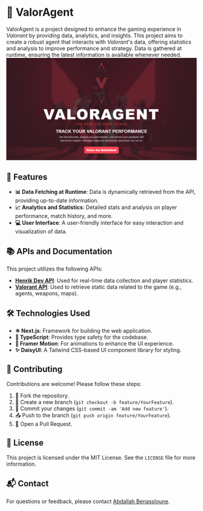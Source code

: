 # 🎯 ValorAgent

ValorAgent is a project designed to enhance the gaming experience in *Valorant* by providing data, analytics, and insights. This project aims to create a robust agent that interacts with *Valorant*'s data, offering statistics and analysis to improve performance and strategy. Data is gathered at runtime, ensuring the latest information is available whenever needed.
![ValorAgent Banner](./ValorAgent.webp)

## 🌟 Features

- **📊 Data Fetching at Runtime**: Data is dynamically retrieved from the API, providing up-to-date information.
- **📈 Analytics and Statistics**: Detailed stats and analysis on player performance, match history, and more.
- **💻 User Interface**: A user-friendly interface for easy interaction and visualization of data.

## 📚 APIs and Documentation

This project utilizes the following APIs:

- **[Henrik Dev API](https://docs.henrikdev.xyz/valorant/general)**: Used for real-time data collection and player statistics.
- **[Valorant API](https://dash.valorant-api.com/)**: Used to retrieve static data related to the game (e.g., agents, weapons, maps).

## 🛠️ Technologies Used

- **⚛️ Next.js**: Framework for building the web application.
- **🔷 TypeScript**: Provides type safety for the codebase.
- **🎨 Framer Motion**: For animations to enhance the UI experience.
- **✨ DaisyUI**: A Tailwind CSS-based UI component library for styling.

## 🤝 Contributing

Contributions are welcome! Please follow these steps:

1. 🍴 Fork the repository.
2. 🌿 Create a new branch (`git checkout -b feature/YourFeature`).
3. 💾 Commit your changes (`git commit -am 'Add new feature'`).
4. 📤 Push to the branch (`git push origin feature/YourFeature`).
5. 📝 Open a Pull Request.

## 📜 License

This project is licensed under the MIT License. See the `LICENSE` file for more information.

## 📬 Contact

For questions or feedback, please contact [Abdallah Benassloune](mailto:benasslounabdallah@gmail.com).
